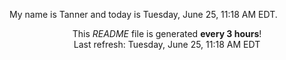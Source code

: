 My name is Tanner and today is Tuesday, June 25, 11:18 AM EDT.

<p align="center">This <i>README</i> file is generated <b>every 3 hours</b>!</br>Last refresh: Tuesday, June 25, 11:18 AM EDT<br /></p>
